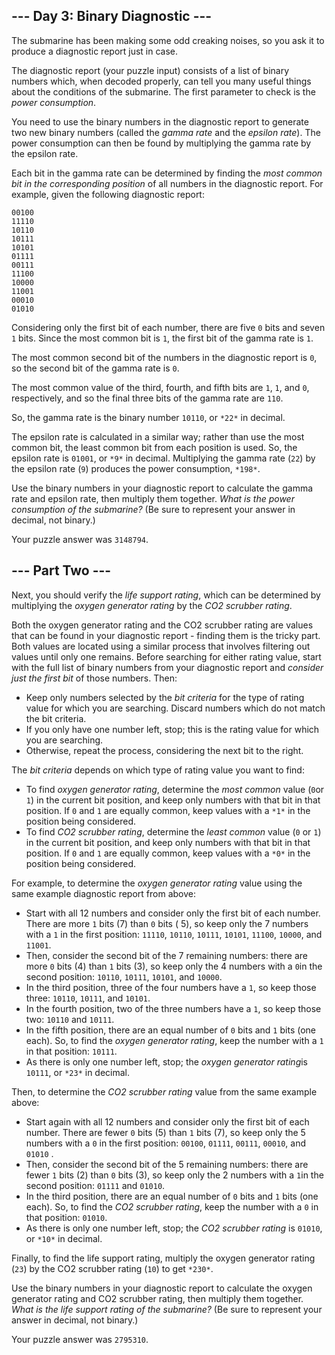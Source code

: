 ## --- Day 3: Binary Diagnostic ---

The submarine has been making some odd creaking noises, so you ask it to produce a diagnostic report just in case.

The diagnostic report (your puzzle input) consists of a list of binary numbers which, when decoded properly, can tell
you many useful things about the conditions of the submarine. The first parameter to check is the *power consumption*.

You need to use the binary numbers in the diagnostic report to generate two new binary numbers (called the *gamma rate*
and the *epsilon rate*). The power consumption can then be found by multiplying the gamma rate by the epsilon rate.

Each bit in the gamma rate can be determined by finding the *most common bit in the corresponding position* of all
numbers in the diagnostic report. For example, given the following diagnostic report:

```
00100
11110
10110
10111
10101
01111
00111
11100
10000
11001
00010
01010
```

Considering only the first bit of each number, there are five `0` bits and seven `1` bits. Since the most common bit
is `1`, the first bit of the gamma rate is `1`.

The most common second bit of the numbers in the diagnostic report is `0`, so the second bit of the gamma rate is `0`.

The most common value of the third, fourth, and fifth bits are `1`, `1`, and `0`, respectively, and so the final three
bits of the gamma rate are `110`.

So, the gamma rate is the binary number `10110`, or `*22*` in decimal.

The epsilon rate is calculated in a similar way; rather than use the most common bit, the least common bit from each
position is used. So, the epsilon rate is `01001`, or `*9*` in decimal. Multiplying the gamma rate (`22`) by the epsilon
rate (`9`) produces the power consumption, `*198*`.

Use the binary numbers in your diagnostic report to calculate the gamma rate and epsilon rate, then multiply them
together. *What is the power consumption of the submarine?* (Be sure to represent your answer in decimal, not binary.)

Your puzzle answer was `3148794`.

## --- Part Two ---

Next, you should verify the *life support rating*, which can be determined by multiplying the *oxygen generator rating*
by the *CO2 scrubber rating*.

Both the oxygen generator rating and the CO2 scrubber rating are values that can be found in your diagnostic report -
finding them is the tricky part. Both values are located using a similar process that involves filtering out values
until only one remains. Before searching for either rating value, start with the full list of binary numbers from your
diagnostic report and *consider just the first bit* of those numbers. Then:

- Keep only numbers selected by the *bit criteria* for the type of rating value for which you are searching. Discard
  numbers which do not match the bit criteria.
- If you only have one number left, stop; this is the rating value for which you are searching.
- Otherwise, repeat the process, considering the next bit to the right.

The *bit criteria* depends on which type of rating value you want to find:

- To find *oxygen generator rating*, determine the *most common* value (`0`or `1`) in the current bit position, and keep
  only numbers with that bit in that position. If `0` and `1` are equally common, keep values with a `*1*` in the
  position being considered.
- To find *CO2 scrubber rating*, determine the *least common* value (`0` or `1`) in the current bit position, and keep
  only numbers with that bit in that position. If `0` and `1` are equally common, keep values with a `*0*` in the
  position being considered.

For example, to determine the *oxygen generator rating* value using the same example diagnostic report from above:

- Start with all 12 numbers and consider only the first bit of each number. There are more `1` bits (7) than `0` bits (
  5), so keep only the 7 numbers with a `1` in the first position: `11110`, `10110`, `10111`, `10101`, `11100`, `10000`,
  and `11001`.
- Then, consider the second bit of the 7 remaining numbers: there are more `0` bits (4) than `1` bits (3), so keep only
  the 4 numbers with a `0`in the second position: `10110`, `10111`, `10101`, and `10000`.
- In the third position, three of the four numbers have a `1`, so keep those three: `10110`, `10111`, and `10101`.
- In the fourth position, two of the three numbers have a `1`, so keep those two: `10110` and `10111`.
- In the fifth position, there are an equal number of `0` bits and `1` bits (one each). So, to find the *oxygen
  generator rating*, keep the number with a `1` in that position: `10111`.
- As there is only one number left, stop; the *oxygen generator rating*is `10111`, or `*23*` in decimal.

Then, to determine the *CO2 scrubber rating* value from the same example above:

- Start again with all 12 numbers and consider only the first bit of each number. There are fewer `0` bits (5) than `1`
  bits (7), so keep only the 5 numbers with a `0` in the first position: `00100`, `01111`, `00111`, `00010`, and `01010`
  .
- Then, consider the second bit of the 5 remaining numbers: there are fewer `1` bits (2) than `0` bits (3), so keep only
  the 2 numbers with a `1`in the second position: `01111` and `01010`.
- In the third position, there are an equal number of `0` bits and `1` bits (one each). So, to find the *CO2 scrubber
  rating*, keep the number with a `0` in that position: `01010`.
- As there is only one number left, stop; the *CO2 scrubber rating* is `01010`, or `*10*` in decimal.

Finally, to find the life support rating, multiply the oxygen generator rating (`23`) by the CO2 scrubber rating (`10`)
to get `*230*`.

Use the binary numbers in your diagnostic report to calculate the oxygen generator rating and CO2 scrubber rating, then
multiply them together. *What is the life support rating of the submarine?* (Be sure to represent your answer in
decimal, not binary.)

Your puzzle answer was `2795310`.